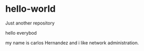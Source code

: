 # hello-world
Just another repository

hello everybod

my name is carlos Hernandez
and i like network administration.
